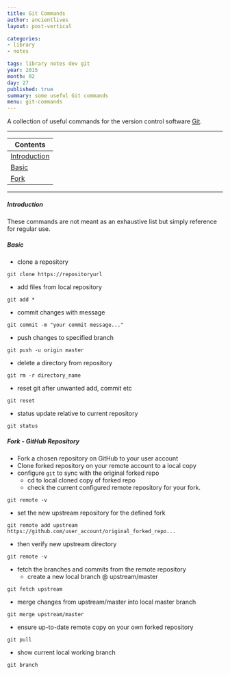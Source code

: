 ```yaml
---
title: Git Commands
author: ancientlives
layout: post-vertical

categories:
- library
- notes

tags: library notes dev git
year: 2015
month: 02
day: 27
published: true
summary: some useful Git commands
menu: git-commands
---
```


A collection of useful commands for the version control software [Git](http://git-scm.com).

***

Contents |
-----------|
[Introduction](#intro) |
[Basic](#basic) |
[Fork](#fork) |

***

<a id="intro"></a>
##### Introduction
These commands are not meant as an exhaustive list but simply reference for regular use.

<a id="basic"></a>
##### Basic
* clone a repository
	
```
git clone https://repositoryurl
```

* add files from local repository

```
git add *
```

* commit changes with message

```
git commit -m "your commit message..."
```

* push changes to specified branch

```
git push -u origin master
```

* delete a directory from repository

```
git rm -r directory_name
```

* reset git after unwanted add, commit etc

```
git reset
```

* status update relative to current repository

```
git status
```

<a id="fork"></a>
##### Fork - GitHub Repository
* Fork a chosen repository on GitHub to your user account
* Clone forked repository on your remote account to a local copy
* configure `git` to sync with the original forked repo
  * cd to local cloned copy of forked repo
  * check the current configured remote repository for your fork.
  
```
git remote -v
```
  
  * set the new upstream repository for the defined fork
  
```
git remote add upstream https://github.com/user_account/original_forked_repo...
```
  
  * then verify new upstream directory

```
git remote -v
```

* fetch the branches and commits from the remote repository
  * create a new local branch @ upstream/master

```
git fetch upstream
```

  * merge changes from upstream/master into local master branch

```
git merge upstream/master
```

* ensure up-to-date remote copy on your own forked repository

```
git pull
```

* show current local working branch

```
git branch
```
